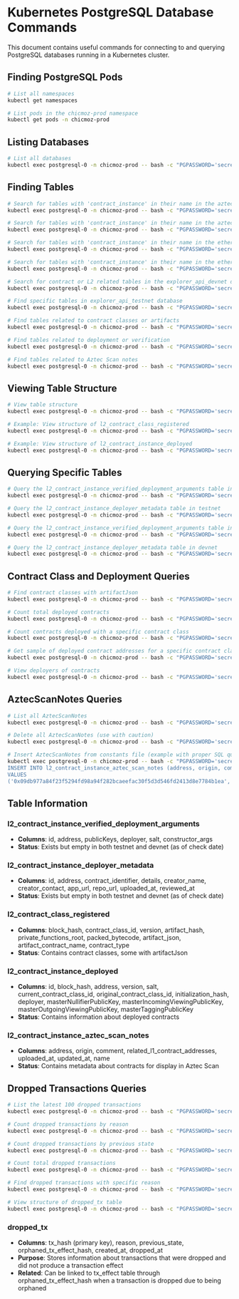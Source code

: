 # Kubernetes PostgreSQL Database Commands

This document contains useful commands for connecting to and querying PostgreSQL databases running in a Kubernetes cluster.

## Finding PostgreSQL Pods

```bash
# List all namespaces
kubectl get namespaces

# List pods in the chicmoz-prod namespace
kubectl get pods -n chicmoz-prod
```

## Listing Databases

```bash
# List all databases
kubectl exec postgresql-0 -n chicmoz-prod -- bash -c "PGPASSWORD='secret-local-password' psql -U admin -h postgresql -p 5432 -d postgres -c '\l'"
```

## Finding Tables

```bash
# Search for tables with 'contract_instance' in their name in the aztec_listener_devnet database
kubectl exec postgresql-0 -n chicmoz-prod -- bash -c "PGPASSWORD='secret-local-password' psql -U admin -h postgresql -p 5432 -d aztec_listener_devnet -c \"SELECT table_name FROM information_schema.tables WHERE table_schema = 'public' AND table_name LIKE '%contract_instance%';\""

# Search for tables with 'contract_instance' in their name in the aztec_listener_testnet database
kubectl exec postgresql-0 -n chicmoz-prod -- bash -c "PGPASSWORD='secret-local-password' psql -U admin -h postgresql -p 5432 -d aztec_listener_testnet -c \"SELECT table_name FROM information_schema.tables WHERE table_schema = 'public' AND table_name LIKE '%contract_instance%';\""

# Search for tables with 'contract_instance' in their name in the ethereum_listener_devnet database
kubectl exec postgresql-0 -n chicmoz-prod -- bash -c "PGPASSWORD='secret-local-password' psql -U admin -h postgresql -p 5432 -d ethereum_listener_devnet -c \"SELECT table_name FROM information_schema.tables WHERE table_schema = 'public' AND table_name LIKE '%contract_instance%';\""

# Search for tables with 'contract_instance' in their name in the ethereum_listener_testnet database
kubectl exec postgresql-0 -n chicmoz-prod -- bash -c "PGPASSWORD='secret-local-password' psql -U admin -h postgresql -p 5432 -d ethereum_listener_testnet -c \"SELECT table_name FROM information_schema.tables WHERE table_schema = 'public' AND table_name LIKE '%contract_instance%';\""

# Search for contract or L2 related tables in the explorer_api_devnet database
kubectl exec postgresql-0 -n chicmoz-prod -- bash -c "PGPASSWORD='secret-local-password' psql -U admin -h postgresql -p 5432 -d explorer_api_devnet -c \"SELECT table_name FROM information_schema.tables WHERE table_schema = 'public' AND (table_name LIKE '%contract%' OR table_name LIKE '%l2%');\""

# Find specific tables in explorer_api_testnet database
kubectl exec postgresql-0 -n chicmoz-prod -- bash -c "PGPASSWORD='secret-local-password' psql -U admin -h postgresql -p 5432 -d explorer_api_testnet -c \"SELECT table_name FROM information_schema.tables WHERE table_schema = 'public' AND (table_name LIKE '%l2_contract_instance_verified%' OR table_name LIKE '%l2_contract_instance_deployer%');\""

# Find tables related to contract classes or artifacts
kubectl exec postgresql-0 -n chicmoz-prod -- bash -c "PGPASSWORD='secret-local-password' psql -U admin -h postgresql -p 5432 -d explorer_api_testnet -c \"SELECT table_name FROM information_schema.tables WHERE table_schema = 'public' AND (table_name LIKE '%contract_class%' OR table_name LIKE '%artifact%');\""

# Find tables related to deployment or verification
kubectl exec postgresql-0 -n chicmoz-prod -- bash -c "PGPASSWORD='secret-local-password' psql -U admin -h postgresql -p 5432 -d explorer_api_testnet -c \"SELECT table_name FROM information_schema.tables WHERE table_schema = 'public' AND (table_name LIKE '%deploy%' OR table_name LIKE '%verif%');\""

# Find tables related to Aztec Scan notes
kubectl exec postgresql-0 -n chicmoz-prod -- bash -c "PGPASSWORD='secret-local-password' psql -U admin -h postgresql -p 5432 -d explorer_api_testnet -c \"SELECT table_name FROM information_schema.tables WHERE table_schema = 'public' AND table_name LIKE '%aztec_scan%';\""
```

## Viewing Table Structure

```bash
# View table structure
kubectl exec postgresql-0 -n chicmoz-prod -- bash -c "PGPASSWORD='secret-local-password' psql -U admin -h postgresql -p 5432 -d explorer_api_testnet -c \"\d table_name;\""

# Example: View structure of l2_contract_class_registered
kubectl exec postgresql-0 -n chicmoz-prod -- bash -c "PGPASSWORD='secret-local-password' psql -U admin -h postgresql -p 5432 -d explorer_api_testnet -c \"\d l2_contract_class_registered;\""

# Example: View structure of l2_contract_instance_deployed
kubectl exec postgresql-0 -n chicmoz-prod -- bash -c "PGPASSWORD='secret-local-password' psql -U admin -h postgresql -p 5432 -d explorer_api_testnet -c \"\d l2_contract_instance_deployed;\""
```

## Querying Specific Tables

```bash
# Query the l2_contract_instance_verified_deployment_arguments table in testnet
kubectl exec postgresql-0 -n chicmoz-prod -- bash -c "PGPASSWORD='secret-local-password' psql -U admin -h postgresql -p 5432 -d explorer_api_testnet -c \"SELECT * FROM l2_contract_instance_verified_deployment_arguments;\""

# Query the l2_contract_instance_deployer_metadata table in testnet
kubectl exec postgresql-0 -n chicmoz-prod -- bash -c "PGPASSWORD='secret-local-password' psql -U admin -h postgresql -p 5432 -d explorer_api_testnet -c \"SELECT * FROM l2_contract_instance_deployer_metadata;\""

# Query the l2_contract_instance_verified_deployment_arguments table in devnet
kubectl exec postgresql-0 -n chicmoz-prod -- bash -c "PGPASSWORD='secret-local-password' psql -U admin -h postgresql -p 5432 -d explorer_api_devnet -c \"SELECT * FROM l2_contract_instance_verified_deployment_arguments;\""

# Query the l2_contract_instance_deployer_metadata table in devnet
kubectl exec postgresql-0 -n chicmoz-prod -- bash -c "PGPASSWORD='secret-local-password' psql -U admin -h postgresql -p 5432 -d explorer_api_devnet -c \"SELECT * FROM l2_contract_instance_deployer_metadata;\""
```

## Contract Class and Deployment Queries

```bash
# Find contract classes with artifactJson
kubectl exec postgresql-0 -n chicmoz-prod -- bash -c "PGPASSWORD='secret-local-password' psql -U admin -h postgresql -p 5432 -d explorer_api_testnet -c \"SELECT contract_class_id, artifact_contract_name FROM l2_contract_class_registered WHERE artifact_json IS NOT NULL;\""

# Count total deployed contracts
kubectl exec postgresql-0 -n chicmoz-prod -- bash -c "PGPASSWORD='secret-local-password' psql -U admin -h postgresql -p 5432 -d explorer_api_testnet -c \"SELECT COUNT(*) FROM l2_contract_instance_deployed;\""

# Count contracts deployed with a specific contract class
kubectl exec postgresql-0 -n chicmoz-prod -- bash -c "PGPASSWORD='secret-local-password' psql -U admin -h postgresql -p 5432 -d explorer_api_testnet -c \"SELECT COUNT(*) FROM l2_contract_instance_deployed WHERE current_contract_class_id = '0x07cec63fc8993153bfd64b5a9005af4e80414788c5d25763474db5f516f97d06';\""

# Get sample of deployed contract addresses for a specific contract class
kubectl exec postgresql-0 -n chicmoz-prod -- bash -c "PGPASSWORD='secret-local-password' psql -U admin -h postgresql -p 5432 -d explorer_api_testnet -c \"SELECT address FROM l2_contract_instance_deployed WHERE current_contract_class_id = '0x07cec63fc8993153bfd64b5a9005af4e80414788c5d25763474db5f516f97d06' LIMIT 5;\""

# View deployers of contracts
kubectl exec postgresql-0 -n chicmoz-prod -- bash -c "PGPASSWORD='secret-local-password' psql -U admin -h postgresql -p 5432 -d explorer_api_testnet -c \"SELECT address, current_contract_class_id, deployer FROM l2_contract_instance_deployed LIMIT 5;\""
```

## AztecScanNotes Queries

```bash
# List all AztecScanNotes
kubectl exec postgresql-0 -n chicmoz-prod -- bash -c "PGPASSWORD='secret-local-password' psql -U admin -h postgresql -p 5432 -d explorer_api_testnet -c \"SELECT * FROM l2_contract_instance_aztec_scan_notes;\""

# Delete all AztecScanNotes (use with caution)
kubectl exec postgresql-0 -n chicmoz-prod -- bash -c "PGPASSWORD='secret-local-password' psql -U admin -h postgresql -p 5432 -d explorer_api_testnet -c \"DELETE FROM l2_contract_instance_aztec_scan_notes;\""

# Insert AztecScanNotes from constants file (example with proper SQL quoting)
kubectl exec postgresql-0 -n chicmoz-prod -- bash -c "PGPASSWORD='secret-local-password' psql -U admin -h postgresql -p 5432 -d explorer_api_testnet -c \"
INSERT INTO l2_contract_instance_aztec_scan_notes (address, origin, comment, name)
VALUES
('0x09db977a84f23f5294fd98a94f282bcaeefac30f5d3d546fd2413d8e7784b1ea', 'Aztec Team', 'This is one of the first contracts deployed testing the default token contract in Aztec-packages. The token is called ''SHIPPED''', 'SHIPPED token');\""
```

## Table Information

### l2_contract_instance_verified_deployment_arguments

- **Columns**: id, address, publicKeys, deployer, salt, constructor_args
- **Status**: Exists but empty in both testnet and devnet (as of check date)

### l2_contract_instance_deployer_metadata

- **Columns**: id, address, contract_identifier, details, creator_name, creator_contact, app_url, repo_url, uploaded_at, reviewed_at
- **Status**: Exists but empty in both testnet and devnet (as of check date)

### l2_contract_class_registered

- **Columns**: block_hash, contract_class_id, version, artifact_hash, private_functions_root, packed_bytecode, artifact_json, artifact_contract_name, contract_type
- **Status**: Contains contract classes, some with artifactJson

### l2_contract_instance_deployed

- **Columns**: id, block_hash, address, version, salt, current_contract_class_id, original_contract_class_id, initialization_hash, deployer, masterNullifierPublicKey, masterIncomingViewingPublicKey, masterOutgoingViewingPublicKey, masterTaggingPublicKey
- **Status**: Contains information about deployed contracts

### l2_contract_instance_aztec_scan_notes

- **Columns**: address, origin, comment, related_l1_contract_addresses, uploaded_at, updated_at, name
- **Status**: Contains metadata about contracts for display in Aztec Scan

## Dropped Transactions Queries

```bash
# List the latest 100 dropped transactions
kubectl exec postgresql-0 -n chicmoz-prod -- bash -c "PGPASSWORD='secret-local-password' psql -U admin -h postgresql -p 5432 -d explorer_api_testnet -c \"SELECT tx_hash, reason, previous_state, orphaned_tx_effect_hash, created_at, dropped_at FROM dropped_tx ORDER BY dropped_at DESC LIMIT 100;\""

# Count dropped transactions by reason
kubectl exec postgresql-0 -n chicmoz-prod -- bash -c "PGPASSWORD='secret-local-password' psql -U admin -h postgresql -p 5432 -d explorer_api_testnet -c \"SELECT reason, COUNT(*) as count FROM dropped_tx GROUP BY reason ORDER BY count DESC;\""

# Count dropped transactions by previous state
kubectl exec postgresql-0 -n chicmoz-prod -- bash -c "PGPASSWORD='secret-local-password' psql -U admin -h postgresql -p 5432 -d explorer_api_testnet -c \"SELECT previous_state, COUNT(*) as count FROM dropped_tx GROUP BY previous_state ORDER BY count DESC;\""

# Count total dropped transactions
kubectl exec postgresql-0 -n chicmoz-prod -- bash -c "PGPASSWORD='secret-local-password' psql -U admin -h postgresql -p 5432 -d explorer_api_testnet -c \"SELECT COUNT(*) FROM dropped_tx;\""

# Find dropped transactions with specific reason
kubectl exec postgresql-0 -n chicmoz-prod -- bash -c "PGPASSWORD='secret-local-password' psql -U admin -h postgresql -p 5432 -d explorer_api_testnet -c \"SELECT * FROM dropped_tx WHERE reason = 'INVALID_STATE_TRANSITION' LIMIT 10;\""

# View structure of dropped_tx table
kubectl exec postgresql-0 -n chicmoz-prod -- bash -c "PGPASSWORD='secret-local-password' psql -U admin -h postgresql -p 5432 -d explorer_api_testnet -c \"\d dropped_tx;\""
```

### dropped_tx

- **Columns**: tx_hash (primary key), reason, previous_state, orphaned_tx_effect_hash, created_at, dropped_at
- **Purpose**: Stores information about transactions that were dropped and did not produce a transaction effect
- **Related**: Can be linked to tx_effect table through orphaned_tx_effect_hash when a transaction is dropped due to being orphaned
